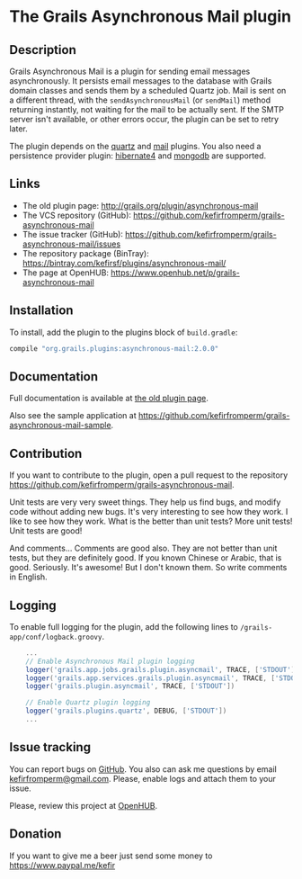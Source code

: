 The Grails Asynchronous Mail plugin
====================================

Description
-----------

Grails Asynchronous Mail is a plugin for sending email messages asynchronously. It persists email messages to the
database with Grails domain classes and sends them by a scheduled Quartz job. Mail is sent on a different thread, with
the `sendAsynchronousMail` (or `sendMail`) method returning instantly, not waiting for the mail to be actually sent. If
the SMTP server isn't available, or other errors occur, the plugin can be set to retry later.

The plugin depends on the [quartz](http://www.grails.org/plugin/quartz) and [mail](http://www.grails.org/plugin/mail)
plugins. You also need a persistence provider plugin:
[hibernate4](https://grails.github.io/grails-data-mapping/latest/hibernate/manual/guide/index.html) and
[mongodb](https://grails.github.io/grails-data-mapping/latest/mongodb/manual/index.html) are supported.

Links
-----

* The old plugin page: <http://grails.org/plugin/asynchronous-mail>
* The VCS repository (GitHub): <https://github.com/kefirfromperm/grails-asynchronous-mail>
* The issue tracker (GitHub): <https://github.com/kefirfromperm/grails-asynchronous-mail/issues>
* The repository package (BinTray): <https://bintray.com/kefirsf/plugins/asynchronous-mail/>
* The page at OpenHUB: <https://www.openhub.net/p/grails-asynchronous-mail>

Installation
------------

To install, add the plugin to the plugins block of `build.gradle`:
```groovy
compile "org.grails.plugins:asynchronous-mail:2.0.0"
```

Documentation
-------------

Full documentation is available at [the old plugin page](http://grails.org/plugin/asynchronous-mail).

Also see the sample application at <https://github.com/kefirfromperm/grails-asynchronous-mail-sample>.

Contribution
------------

If you want to contribute to the plugin, open a pull request to the repository
<https://github.com/kefirfromperm/grails-asynchronous-mail>.

Unit tests are very very sweet things. They help us find bugs, and modify code without adding new bugs. It's very
interesting to see how they work. I like to see how they work. What is the better than unit tests? More unit tests!
Unit tests are good!

And comments... Comments are good also. They are not better than unit tests, but they are definitely good. If you known
Chinese or Arabic, that is good. Seriously. It's awesome! But I don't known them. So write comments in English.

Logging
-------

To enable full logging for the plugin, add the following lines to `/grails-app/conf/logback.groovy`.
```groovy
    ...
    // Enable Asynchronous Mail plugin logging
    logger('grails.app.jobs.grails.plugin.asyncmail', TRACE, ['STDOUT'])
    logger('grails.app.services.grails.plugin.asyncmail', TRACE, ['STDOUT'])
    logger('grails.plugin.asyncmail', TRACE, ['STDOUT'])

    // Enable Quartz plugin logging
    logger('grails.plugins.quartz', DEBUG, ['STDOUT'])
    ...
```

Issue tracking
--------------

You can report bugs on [GitHub](https://github.com/kefirfromperm/grails-asynchronous-mail/issues?state=open).
You also can ask me questions by email [kefirfromperm@gmail.com](mailto:kefirfromperm@gmail.com).
Please, enable logs and attach them to your issue.

Please, review this project at [OpenHUB](https://www.openhub.net/p/grails-asynchronous-mail).

Donation
--------

If you want to give me a beer just send some money to <https://www.paypal.me/kefir>
